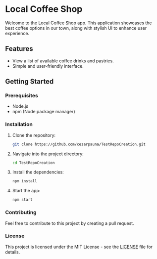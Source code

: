 # Local Coffee Shop

Welcome to the Local Coffee Shop app. This application showcases the best coffee options in our town, along with stylish UI to enhance user experience.

## Features
- View a list of available coffee drinks and pastries.
- Simple and user-friendly interface.

## Getting Started

### Prerequisites
- Node.js
- npm (Node package manager)

### Installation
1. Clone the repository:
   ```bash
   git clone https://github.com/cezarpauna/TestRepoCreation.git
   ```
2. Navigate into the project directory:
   ```bash
   cd TestRepoCreation
   ```
3. Install the dependencies:
   ```bash
   npm install
   ```
4. Start the app:
   ```bash
   npm start
   ```

### Contributing
Feel free to contribute to this project by creating a pull request.

### License
This project is licensed under the MIT License - see the [LICENSE](LICENSE) file for details.